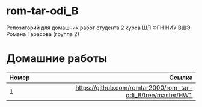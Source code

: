 # rom-tar-odi_B
Репозиторий для домашних работ студента 2 курса ШЛ ФГН НИУ ВШЭ Романа Тарасова (группа 2)

# Домашние работы
Номер|Ссылка
:---|---:
1| https://github.com/romtar2000/rom-tar-odi_B/tree/master/HW1
